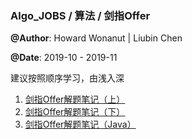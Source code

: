 ### Algo_JOBS / 算法 / 剑指Offer

**@Author**: Howard Wonanut | Liubin Chen

**@Date**: 2019-10 - 2019-11

建议按照顺序学习，由浅入深

1. [剑指Offer解题笔记（上）](./剑指Offer解题笔记（上）.md)
2. [剑指Offer解题笔记（下）](./剑指Offer解题笔记（下）.md)
3. [剑指Offer解题笔记（Java）](./剑指Offer解题笔记（Java）.md)


